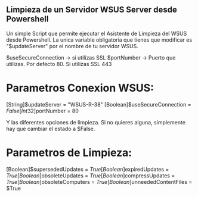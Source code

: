 ## Limpieza de un Servidor WSUS Server desde Powershell

Un simple Script que permite ejecutar el Asistente de Limpieza del WSUS desde Powershell. La unica variable obligatoria que tienes que modificar es "$updateServer" por el nombre de tu servidor WSUS.

$useSecureConnection -> si utilizas SSL
$portNumber -> Puerto que utilizas. Por defecto 80. Si utilizas SSL 443

# Parametros Conexion WSUS:
[String]$updateServer = "WSUS-R-38"
[Boolean]$useSecureConnection = $False
[Int32]$portNumber = 80

Y las diferentes opciones de limpieza. Si no quieres alguna, simplemente hay que cambiar el estado a $False.
# Parametros de Limpieza:
[Boolean]$supersededUpdates = $True
[Boolean]$expiredUpdates = $True
[Boolean]$obsoleteUpdates = $True
[Boolean]$compressUpdates = $True
[Boolean]$obsoleteComputers = $True
[Boolean]$unneededContentFiles = $True

